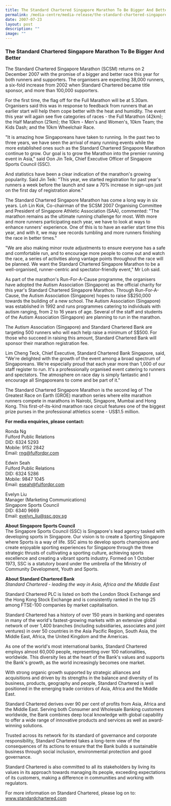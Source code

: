 ```yaml
---
title: The Standard Chartered Singapore Marathon To Be Bigger And Better
permalink: /media-centre/media-release/the-standard-chartered-singapore-marathon-to-be-bigger-and-better/
date: 2007-07-23
layout: post
description: ""
image: ""
---
```

### **The Standard Chartered Singapore Marathon To Be Bigger And Better**

The Standard Chartered Singapore Marathon (SCSM) returns on 2 December 2007 with the promise of a bigger and better race this year for both runners and supporters. The organisers are expecting 38,000 runners, a six-fold increase from 2002 when Standard Chartered became title sponsor, and more than 100,000 supporters.

For the first time, the flag off for the Full Marathon will be at 5.30am. Organisers said this was in response to feedback from runners that an earlier start will help them cope better with the heat and humidity. The event this year will again see five categories of races - the Full Marathon (42km); the Half Marathon (21km); the 10km - Men's and Women's, 10km Team; the Kids Dash; and the 10km Wheelchair Race.

"It is amazing how Singaporeans have taken to running. In the past two to three years, we have seen the arrival of many running events while the more established ones such as the Standard Chartered Singapore Marathon continue to grow. Our goal is to grow the Marathon into the premier running event in Asia," said Oon Jin Teik, Chief Executive Officer of Singapore Sports Council (SSC).

And statistics have been a clear indication of the marathon's growing popularity. Said Jin Teik: "This year, we started registration for past year's runners a week before the launch and saw a 70% increase in sign-ups just on the first day of registration alone."

The Standard Chartered Singapore Marathon has come a long way in six years. Loh Lin Kok, Co-chairman of the SCSM 2007 Organising Committee and President of Singapore Athletic Association (SAA), commented: "The marathon remains as the ultimate running challenge for most. With more and more runners participating each year, we have to look at ways to enhance runners' experience. One of this is to have an earlier start time this year, and with it, we may see records tumbling and more runners finishing the race in better times."

"We are also making minor route adjustments to ensure everyone has a safe and comfortable run, and to encourage more people to come out and watch the race, a series of activities along vantage points throughout the race will be planned. We want the Standard Chartered Singapore Marathon to be a well-organised, runner-centric and spectator-friendly event," Mr Loh said.

As part of the marathon's Run-For-A-Cause programme, the organisers have adopted the Autism Association (Singapore) as the official charity for this year's Standard Chartered Singapore Marathon. Through Run-For-A-Cause, the Autism Association (Singapore) hopes to raise S$250,000 towards the building of a new school. The Autism Association (Singapore) was established in 1992 and runs programmes catering to individuals with autism ranging, from 2 to 16 years of age. Several of the staff and students of the Autism Association (Singapore) are planning to run in the marathon.

The Autism Association (Singapore) and Standard Chartered Bank are targeting 500 runners who will each help raise a minimum of S$500. For those who succeed in raising this amount, Standard Chartered Bank will sponsor their marathon registration fee.

Lim Cheng Teck, Chief Executive, Standard Chartered Bank Singapore, said, "We're delighted with the growth of the event among a broad spectrum of Singaporeans. We're especially proud that each year more than 1,000 of our staff register to run. It's a professionally organised event catering to runners and spectators. The atmosphere on race day is simply fantastic and I encourage all Singaporeans to come and be part of it."

The Standard Chartered Singapore Marathon is the second leg of The Greatest Race on Earth (GROE) marathon series where elite marathon runners compete in marathons in Nairobi, Singapore, Mumbai and Hong Kong. This first-of-its-kind marathon race circuit features one of the biggest prize purses in the professional athletics scene - US$1.5 million.

**For media enquiries, please contact:**

Ronda Ng
<br>
Fulford Public Relations
<br>
DID: 6324 5293
<br>
Mobile: 9152 2842
<br>
Email: [rng@fulfordpr.com](mailto:rng@fulfordpr.com)

Edwin Seah
<br>
Fulford Public Relations
<br>
DID: 6324 5286
<br>
Mobile: 9847 1045
<br>
Email: [eseah@fulfordpr.com](mailto:eseah@fulfordpr.com)

Evelyn Liu
<br>
Manager (Marketing Communications)
<br>
Singapore Sports Council
<br>
DID: 6340 9669
<br>
Email: [evelyn_liu@ssc.gov.sg](mailto:evelyn_liu@ssc.gov.sg)

**About Singapore Sports Council**
<br>
The Singapore Sports Council (SSC) is Singapore's lead agency tasked with developing sports in Singapore. Our vision is to create a Sporting Singapore where Sports is a way of life. SSC aims to develop sports champions and create enjoyable sporting experiences for Singapore through the three strategic thrusts of cultivating a sporting culture, achieving sports excellence and creating a vibrant sports industry. Formed on 1 October 1973, SSC is a statutory board under the umbrella of the Ministry of Community Development, Youth and Sports.


**About Standard Chartered Bank**<br>
*Standard Chartered - leading the way in Asia, Africa and the Middle East*

Standard Chartered PLC is listed on both the London Stock Exchange and the Hong Kong Stock Exchange and is consistently ranked in the top 25 among FTSE-100 companies by market capitalisation.

Standard Chartered has a history of over 150 years in banking and operates in many of the world's fastest-growing markets with an extensive global network of over 1,400 branches (including subsidiaries, associates and joint ventures) in over 50 countries in the Asia Pacific Region, South Asia, the Middle East, Africa, the United Kingdom and the Americas.

As one of the world's most international banks, Standard Chartered employs almost 60,000 people, representing over 100 nationalities, worldwide. This diversity lies at the heart of the Bank's values and supports the Bank's growth, as the world increasingly becomes one market.

With strong organic growth supported by strategic alliances and acquisitions and driven by its strengths in the balance and diversity of its business, products, geography and people, Standard Chartered is well positioned in the emerging trade corridors of Asia, Africa and the Middle East.

Standard Chartered derives over 90 per cent of profits from Asia, Africa and the Middle East. Serving both Consumer and Wholesale Banking customers worldwide, the Bank combines deep local knowledge with global capability to offer a wide range of innovative products and services as well as award-winning solutions.

Trusted across its network for its standard of governance and corporate responsibility, Standard Chartered takes a long-term view of the consequences of its actions to ensure that the Bank builds a sustainable business through social inclusion, environmental protection and good governance.

Standard Chartered is also committed to all its stakeholders by living its values in its approach towards managing its people, exceeding expectations of its customers, making a difference in communities and working with regulators.

For more information on Standard Chartered, please log on to: www.standardchartered.com